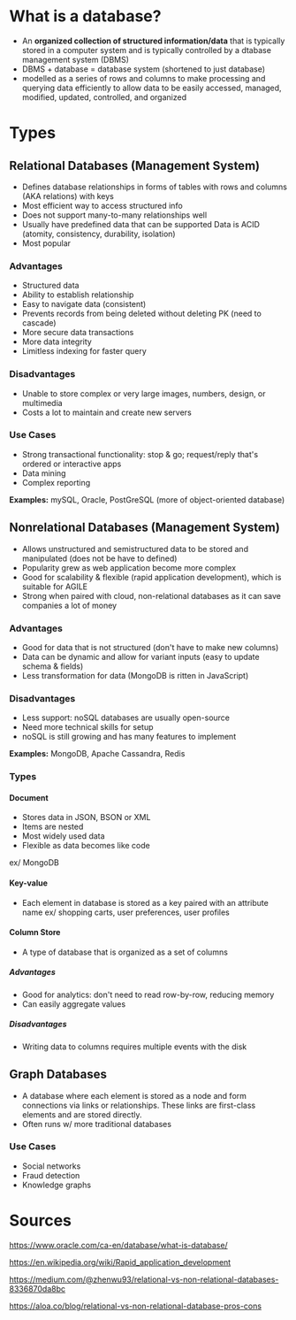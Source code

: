 # What is a database? 
* An **organized collection of structured information/data** that is typically stored in a computer system and is typically controlled by a dtabase management system (DBMS) 
* DBMS + database = database system (shortened to just database)
* modelled as a series of rows and columns to make processing and querying data efficiently to allow data to be easily accessed, managed, modified, updated, controlled, and organized

# Types
## Relational Databases (Management System)
* Defines database relationships in forms of tables with rows and columns (AKA relations) with keys
* Most efficient way to access structured info
* Does not support many-to-many relationships well
* Usually have predefined data that can be supported
Data is ACID (atomity, consistency, durability, isolation) 
* Most popular

### Advantages
* Structured data
* Ability to establish relationship
* Easy to navigate data (consistent)
* Prevents records from being deleted without deleting PK (need to cascade)
* More secure data transactions
* More data integrity
* Limitless indexing for faster query

### Disadvantages
* Unable to store complex or very large images, numbers, design, or multimedia
* Costs a lot to maintain and create new servers 

### Use Cases
* Strong transactional functionality: stop & go; request/reply that's ordered or interactive apps
* Data mining
* Complex reporting


**Examples:** mySQL, Oracle, PostGreSQL (more of object-oriented database)

## Nonrelational Databases (Management System)
* Allows unstructured and semistructured data to be stored and manipulated (does not be have to defined)
* Popularity grew as web application become more complex
* Good for scalability & flexible (rapid application development), which is suitable for AGILE
* Strong when paired with cloud, non-relational databases as it can save companies a lot of money

### Advantages
* Good for data that is not structured (don't have to make new columns)
* Data can be dynamic and allow for variant inputs (easy to update schema & fields)
* Less transformation for data (MongoDB is ritten in JavaScript)

### Disadvantages 
* Less support: noSQL databases are usually open-source
* Need more technical skills for setup
* noSQL is still growing and has many features to implement

**Examples:** MongoDB, Apache Cassandra, Redis

### Types
#### Document 
* Stores data in JSON, BSON or XML
* Items are nested 
* Most widely used data
* Flexible as data becomes like code 

ex/ MongoDB

#### Key-value
* Each element in database is stored as a key paired with an attribute name
ex/ shopping carts, user preferences, user profiles 

#### Column Store
* A type of database that is organized as a set of columns

##### Advantages
* Good for analytics: don't need to read row-by-row, reducing memory 
* Can easily aggregate values

##### Disadvantages
* Writing data to columns requires multiple events with the disk

## Graph Databases
* A database where each element is stored as a node and form connections via links or relationships. These links are first-class elements and are stored directly. 
* Often runs w/ more traditional databases

### Use Cases
* Social networks
* Fraud detection
* Knowledge graphs

# Sources
https://www.oracle.com/ca-en/database/what-is-database/

https://en.wikipedia.org/wiki/Rapid_application_development

https://medium.com/@zhenwu93/relational-vs-non-relational-databases-8336870da8bc

https://aloa.co/blog/relational-vs-non-relational-database-pros-cons